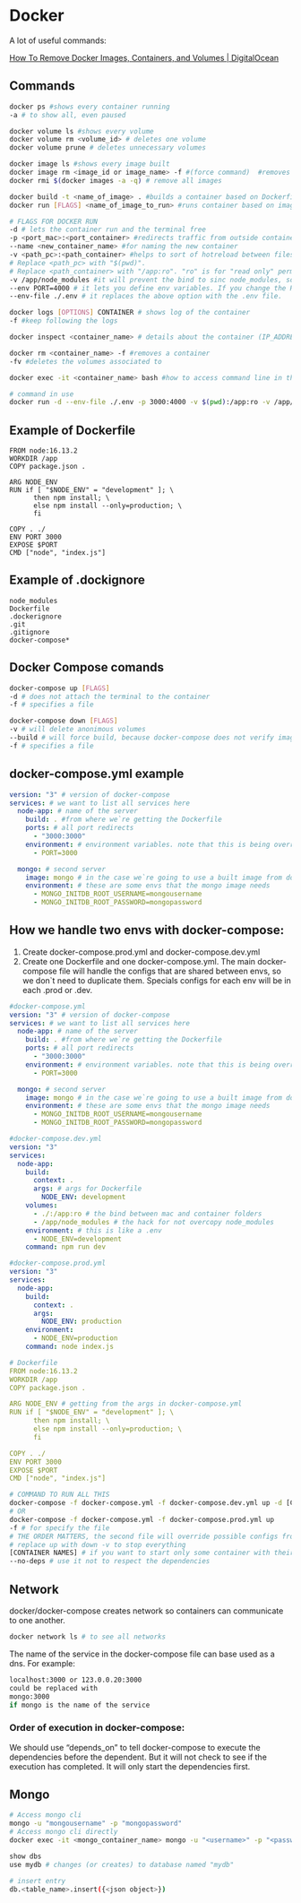 # Docker

A lot of useful commands:

[How To Remove Docker Images, Containers, and Volumes | DigitalOcean](https://www.digitalocean.com/community/tutorials/how-to-remove-docker-images-containers-and-volumes)

## Commands

```bash
docker ps #shows every container running
-a # to show all, even paused

docker volume ls #shows every volume
docker volume rm <volume_id> # deletes one volume
docker volume prune # deletes unnecessary volumes

docker image ls #shows every image built
docker image rm <image_id or image_name> -f #(force command)  #removes built image
docker rmi $(docker images -a -q) # remove all images

docker build -t <name_of_image> . #builds a container based on Dockerfile
docker run [FLAGS] <name_of_image_to_run> #runs container based on image

# FLAGS FOR DOCKER RUN
-d # lets the container run and the terminal free
-p <port_mac>:<port_container> #redirects traffic from outside container to the container port
--name <new_container_name> #for naming the new container
-v <path_pc>:<path_container> #helps to sort of hotreload between files of container and pc. it needs to have the whole path, since root/origin.
# Replace <path_pc> with "$(pwd)".
# Replace <path_container> with "/app:ro". "ro" is for "read only" permission.
-v /app/node_modules #it will prevent the bind to sinc node_modules, so you cand delete it outside containers.
--env PORT=4000 # it lets you define env variables. If you change the PORT, dont forget to change also "<port_container>" value.
--env-file ./.env # it replaces the above option with the .env file.

docker logs [OPTIONS] CONTAINER # shows log of the container
-f #keep following the logs

docker inspect <container_name> # details about the container (IP_ADDRESS, etc...)

docker rm <container_name> -f #removes a container
-fv #deletes the volumes associated to

docker exec -it <container_name> bash #how to access command line in the container. not sure why bash there

# command in use
docker run -d --env-file ./.env -p 3000:4000 -v $(pwd):/app:ro -v /app/node_modules --name node-app node-app-image
```

## Example of Dockerfile

```docker
FROM node:16.13.2
WORKDIR /app
COPY package.json .

ARG NODE_ENV
RUN if [ "$NODE_ENV" = "development" ]; \
      then npm install; \
      else npm install --only=production; \
      fi

COPY . ./
ENV PORT 3000
EXPOSE $PORT
CMD ["node", "index.js"]
```

## Example of .dockignore

```docker
node_modules
Dockerfile
.dockerignore
.git
.gitignore
docker-compose*
```

## Docker Compose comands

```bash
docker-compose up [FLAGS]
-d # does not attach the terminal to the container
-f # specifies a file

docker-compose down [FLAGS]
-v # will delete anonimous volumes
--build # will force build, because docker-compose does not verify image changes
-f # specifies a file
```

## docker-compose.yml example

```yaml
version: "3" # version of docker-compose
services: # we want to list all services here
  node-app: # name of the server
    build: . #from where we`re getting the Dockerfile
    ports: # all port redirects
      - "3000:3000"
    environment: # environment variables. note that this is being overridden by the other files
      - PORT=3000

  mongo: # second server
    image: mongo # in the case we`re going to use a built image from docker hub
    environment: # these are some envs that the mongo image needs
      - MONGO_INITDB_ROOT_USERNAME=mongousername
      - MONGO_INITDB_ROOT_PASSWORD=mongopassword
```

## How we handle two envs with docker-compose:

1. Create docker-compose.prod.yml and docker-compose.dev.yml
2. Create one Dockerfile and one docker-compose.yml. The main docker-compose file will handle the configs that are shared between envs, so we don`t need to duplicate them. Specials configs for each env will be in each .prod or .dev.

```yaml
#docker-compose.yml
version: "3" # version of docker-compose
services: # we want to list all services here
  node-app: # name of the server
    build: . #from where we`re getting the Dockerfile
    ports: # all port redirects
      - "3000:3000"
    environment: # environment variables. note that this is being overridden by the other files
      - PORT=3000

  mongo: # second server
    image: mongo # in the case we`re going to use a built image from docker hub
    environment: # these are some envs that the mongo image needs
      - MONGO_INITDB_ROOT_USERNAME=mongousername
      - MONGO_INITDB_ROOT_PASSWORD=mongopassword

#docker-compose.dev.yml
version: "3"
services:
  node-app:
    build:
      context: .
      args: # args for Dockerfile
        NODE_ENV: development
    volumes:
      - ./:/app:ro # the bind between mac and container folders
      - /app/node_modules # the hack for not overcopy node_modules
    environment: # this is like a .env
      - NODE_ENV=development
    command: npm run dev

#docker-compose.prod.yml
version: "3"
services:
  node-app:
    build:
      context: .
      args:
        NODE_ENV: production
    environment:
      - NODE_ENV=production
    command: node index.js

# Dockerfile
FROM node:16.13.2
WORKDIR /app
COPY package.json .

ARG NODE_ENV # getting from the args in docker-compose.yml
RUN if [ "$NODE_ENV" = "development" ]; \
      then npm install; \
      else npm install --only=production; \
      fi

COPY . ./
ENV PORT 3000
EXPOSE $PORT
CMD ["node", "index.js"]
```

```bash
# COMMAND TO RUN ALL THIS
docker-compose -f docker-compose.yml -f docker-compose.dev.yml up -d [CONTAINER NAMES]
# OR
docker-compose -f docker-compose.yml -f docker-compose.prod.yml up
-f # for specify the file
# THE ORDER MATTERS, the second file will override possible configs from the first file.
# replace up with down -v to stop everything
[CONTAINER NAMES] # if you want to start only some container with their dependencies
--no-deps # use it not to respect the dependencies
```

## Network

docker/docker-compose creates network so containers can communicate to one another.

```bash
docker network ls # to see all networks
```

The name of the service in the docker-compose file can base used as a dns. For example:

```bash
localhost:3000 or 123.0.0.20:3000
could be replaced with
mongo:3000
if mongo is the name of the service
```

### Order of execution in docker-compose:

We should use “depends_on” to tell docker-compose to execute the dependencies before the dependent. But it will not check to see if the execution has completed. It will only start the dependencies first.

## Mongo

```bash
# Access mongo cli
mongo -u "mongousername" -p "mongopassword"
# Access mongo cli directly
docker exec -it <mongo_container_name> mongo -u "<username>" -p "<password>"

show dbs
use mydb # changes (or creates) to database named "mydb"

# insert entry
db.<table_name>.insert({<json object>})
```
